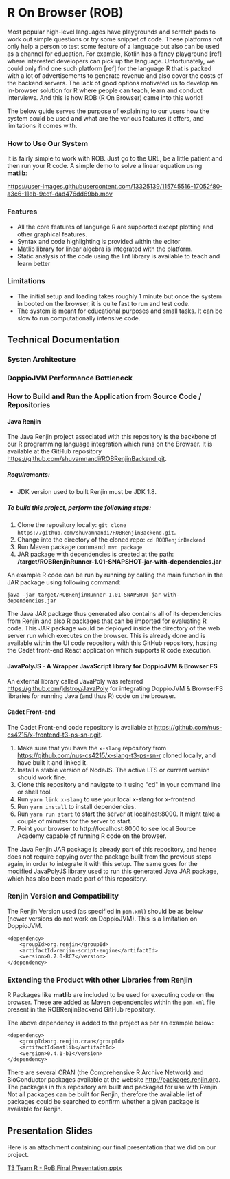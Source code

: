 # R On Browser (ROB)

Most popular high-level languages have playgrounds and scratch pads to work out simple questions or try some snippet of code. These platforms not only help a person to test some feature of a language but also can be used as a channel for education. For example, Kotlin has a fancy playground [ref] where interested developers can pick up the language. Unfortunately, we could only find one such platform [ref] for the language R that is packed with a lot of advertisements to generate revenue and also cover the costs of the backend servers. The lack of good options motivated us to develop an in-browser solution for R where people can teach, learn and conduct interviews. And this is how ROB (R On Browser) came into this world!


The below guide serves the purpose of explaining to our users how the system could be used and what are the various features it offers, and limitations it comes with. 

### How to Use Our System
It is fairly simple to work with ROB. Just go to the URL, be a little patient and then run your R code. A simple demo to solve a linear equation using **matlib**:

https://user-images.githubusercontent.com/13325139/115745516-17052f80-a3c6-11eb-9cdf-dad476dd69bb.mov


### Features 
-	All the core features of language R are supported except plotting and other graphical features.
-	Syntax and code highlighting is provided within the editor
-	Matlib library for linear algebra is integrated with the platform.
-	Static analysis of the code using the lint library is available to teach and learn better

### Limitations
-	The initial setup and loading takes roughly 1 minute but once the system in booted on the browser, it is quite fast to run and test code.
-	The system is meant for educational purposes and small tasks. It can be slow to run computationally intensive code.  

## Technical Documentation


### Systen Architecture


### DoppioJVM Performance Bottleneck


### How to Build and Run the Application from Source Code / Repositories

#### Java Renjin

The Java Renjin project associated with this repository is the backbone of our R programming language integration which runs on the Browser. It is available at the GitHub repository https://github.com/shuvamnandi/ROBRenjinBackend.git.

##### Requirements: 
- JDK version used to built Renjin must be JDK 1.8.

##### To build this project, perform the following steps: 

1. Clone the repository locally: `git clone https://github.com/shuvamnandi/ROBRenjinBackend.git`.
2. Change into the directory of the cloned repo: `cd ROBRenjinBackend`
3. Run Maven package command: `mvn package`
4. JAR package with dependencies is created at the path: **/target/ROBRenjinRunner-1.01-SNAPSHOT-jar-with-dependencies.jar** 

An example R code can be run by running by calling the main function in the JAR package using following command:

`java -jar target/ROBRenjinRunner-1.01-SNAPSHOT-jar-with-dependencies.jar`

The Java JAR package thus generated also contains all of its dependencies from Renjin and also R packages that can be imported for evaluating R code. This JAR package would be deployed inside the directory of the web server run which executes on the browser. This is already done and is available within the UI code repository with this GitHub repository, hosting the Cadet front-end React application which supports R code execution.

#### JavaPolyJS - A Wrapper JavaScript library for DoppioJVM & Browser FS

An external library called JavaPoly was referred https://github.com/jdstroy/JavaPoly for integrating DoppioJVM & BrowserFS libraries for running Java (and thus R) code on the browser.

#### Cadet Front-end

The Cadet Front-end code repository is available at https://github.com/nus-cs4215/x-frontend-t3-ps-sn-r.git. 

1. Make sure that you have the `x-slang` repository from https://github.com/nus-cs4215/x-slang-t3-ps-sn-r cloned locally, and have built it and linked it.
2. Install a stable version of NodeJS. The active LTS or current version should work fine.
3. Clone this repository and navigate to it using "cd" in your command line or shell tool.
4. Run `yarn link x-slang` to use your local x-slang for x-frontend.
5. Run `yarn install` to install dependencies.
6. Run `yarn run start` to start the server at localhost:8000. It might take a couple of minutes for the server to start.
7. Point your browser to http://localhost:8000 to see local Source Academy capable of running R code on the browser.

The Java Renjin JAR package is already part of this repository, and hence does not require copying over the package built from the previous steps again, in order to integrate it with this setup. The same goes for the modified JavaPolyJS library used to run this generated Java JAR package, which has also been made part of this repository.


### Renjin Version and Compatibility

The Renjin Version used (as specified in `pom.xml`) should be as below (newer versions do not work on DoppioJVM). This is a limitation on DoppioJVM.

```
<dependency>
    <groupId>org.renjin</groupId>
    <artifactId>renjin-script-engine</artifactId>
    <version>0.7.0-RC7</version>
</dependency>
```

### Extending the Product with other Libraries from Renjin

R Packages like **matlib** are included to be used for executing code on the browser. These are added as Maven dependencies within the `pom.xml` file present in the ROBRenjinBackend GitHub repository.

The above dependency is added to the project as per an example below:
```
<dependency>
    <groupId>org.renjin.cran</groupId>
    <artifactId>matlib</artifactId>
    <version>0.4.1-b1</version>
</dependency>
```

There are several CRAN (the Comprehensive R Archive Network) and BioConductor packages available at the website http://packages.renjin.org. The packages in this repository are built and packaged for use with Renjin. Not all packages can be built for Renjin, therefore the available list of packages could be searched to confirm whether a given package is available for Renjin.

## Presentation Slides

Here is an attachment containing our final presentation that we did on our project.

[T3 Team R - RoB Final Presentation.pptx](https://github.com/shuvamnandi/ROBRenjinBackend/files/6359624/T3.Team.R.-.RoB.Final.Presentation.pptx)

